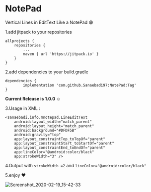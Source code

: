 # NotePad
Vertical Lines in EditText Like a NotePad :grin:


1.add jitpack to your repositories

	allprojects {
		repositories {
			...
			maven { url 'https://jitpack.io' }
		}
	}
	
	
  
  2.add dependencies to your build.gradle 
  
  	dependencies {
	        implementation 'com.github.Sanaebadi97:NotePad:Tag'
	}

**Current Release is 1.0.0 :relaxed:**

3.Usage in XML :

    <sanaebadi.info.mnotepad.LineEditText
        android:layout_width="match_parent"
        android:layout_height="match_parent"
        android:background="#DFDF5B"
        android:gravity="top"
        app:layout_constraintTop_toTopOf="parent"
        app:layout_constraintStart_toStartOf="parent"
        app:layout_constraintEnd_toEndOf="parent"
        app:lineColor="@android:color/black"
        app:strokeWidth="3" />
	
	
	
4.Output with ``strokeWidth =2`` and  ``lineColor="@android:color/black"``

5.enjoy :heart:

![Screenshot_2020-02-19_15-42-33](https://user-images.githubusercontent.com/26750131/74833440-b34d2580-532e-11ea-9fed-a6a0b80e3aeb.png)

